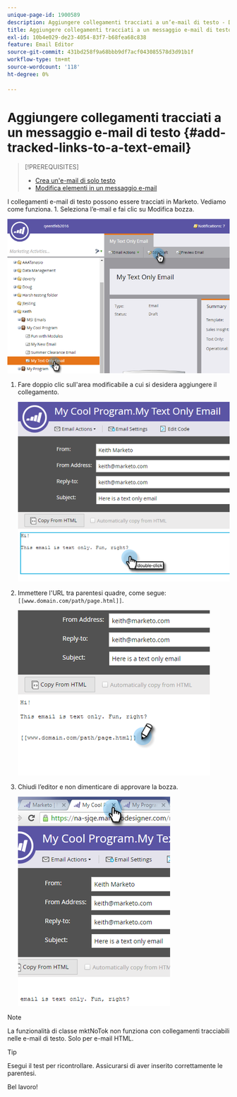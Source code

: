 ```yaml
---
unique-page-id: 1900589
description: Aggiungere collegamenti tracciati a un’e-mail di testo - Documentazione di Marketo - Documentazione del prodotto
title: Aggiungere collegamenti tracciati a un messaggio e-mail di testo
exl-id: 10b4e029-de23-4054-83f7-b68fea68c838
feature: Email Editor
source-git-commit: 431bd258f9a68bbb9df7acf043085578d3d91b1f
workflow-type: tm+mt
source-wordcount: '118'
ht-degree: 0%

---
```


# Aggiungere collegamenti tracciati a un messaggio e-mail di testo {#add-tracked-links-to-a-text-email}

>[!PREREQUISITES]
>
>* [Crea un&#39;e-mail di solo testo](/help/marketo/product-docs/email-marketing/general/creating-an-email/create-a-text-only-email.md)
>* [Modifica elementi in un messaggio e-mail](/help/marketo/product-docs/email-marketing/general/email-editor-2/edit-elements-in-an-email.md)

I collegamenti e-mail di testo possono essere tracciati in Marketo. Vediamo come funziona. 1. Seleziona l’e-mail e fai clic su Modifica bozza.

![](assets/one-9.png)

1. Fare doppio clic sull&#39;area modificabile a cui si desidera aggiungere il collegamento.

   ![](assets/two-8.png)

1. Immettere l&#39;URL tra parentesi quadre, come segue: `[[www.domain.com/path/page.html]]`.

   ![](assets/three-8.png)

1. Chiudi l’editor e non dimenticare di approvare la bozza.

   ![](assets/four-6.png)

>[!NOTE]
>
>La funzionalità di classe mktNoTok non funziona con collegamenti tracciabili nelle e-mail di testo. Solo per e-mail HTML.

>[!TIP]
>
>Esegui il test per ricontrollare. Assicurarsi di aver inserito correttamente le parentesi.

Bel lavoro!
